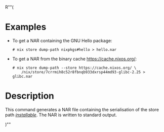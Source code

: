 R""(

# Examples

* To get a NAR containing the GNU Hello package:

  ```console
  # nix store dump-path nixpkgs#hello > hello.nar
  ```

* To get a NAR from the binary cache https://cache.nixos.org/:

  ```console
  # nix store dump-path --store https://cache.nixos.org/ \
      /nix/store/7crrmih8c52r8fbnqb933dxrsp44md93-glibc-2.25 > glibc.nar
  ```

# Description

This command generates a NAR file containing the serialisation of the
store path [*installable*](./nix.md#installables). The NAR is written to standard output.

)""
